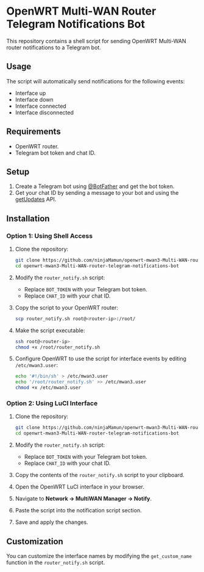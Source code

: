 # OpenWRT Multi-WAN Router Telegram Notifications Bot

This repository contains a shell script for sending OpenWRT Multi-WAN router notifications to a Telegram bot.

## Usage

The script will automatically send notifications for the following events:
- Interface up
- Interface down
- Interface connected
- Interface disconnected

## Requirements

- OpenWRT router.
- Telegram bot token and chat ID.

## Setup

1. Create a Telegram bot using [@BotFather](https://core.telegram.org/bots#botfather) and get the bot token.
2. Get your chat ID by sending a message to your bot and using the [getUpdates](https://api.telegram.org/bot<YOUR_BOT_TOKEN>/getUpdates) API.

## Installation

### Option 1: Using Shell Access

1. Clone the repository:
    ```sh
    git clone https://github.com/ninjaMamun/openwrt-mwan3-Multi-WAN-router-telegram-notifications-bot.git
    cd openwrt-mwan3-Multi-WAN-router-telegram-notifications-bot
    ```

2. Modify the `router_notify.sh` script:
    - Replace `BOT_TOKEN` with your Telegram bot token.
    - Replace `CHAT_ID` with your chat ID.

3. Copy the script to your OpenWRT router:
    ```sh
    scp router_notify.sh root@<router-ip>:/root/
    ```

4. Make the script executable:
    ```sh
    ssh root@<router-ip>
    chmod +x /root/router_notify.sh
    ```

5. Configure OpenWRT to use the script for interface events by editing `/etc/mwan3.user`:
    ```sh
    echo '#!/bin/sh' > /etc/mwan3.user
    echo '/root/router_notify.sh' >> /etc/mwan3.user
    chmod +x /etc/mwan3.user
    ```

### Option 2: Using LuCI Interface

1. Clone the repository:
    ```sh
    git clone https://github.com/ninjaMamun/openwrt-mwan3-Multi-WAN-router-telegram-notifications-bot.git
    cd openwrt-mwan3-Multi-WAN-router-telegram-notifications-bot
    ```

2. Modify the `router_notify.sh` script:
    - Replace `BOT_TOKEN` with your Telegram bot token.
    - Replace `CHAT_ID` with your chat ID.

3. Copy the contents of the `router_notify.sh` script to your clipboard.

4. Open the OpenWRT LuCI interface in your browser.
5. Navigate to **Network -> MultiWAN Manager -> Notify**.
6. Paste the script into the notification script section.
7. Save and apply the changes.

## Customization

You can customize the interface names by modifying the `get_custom_name` function in the `router_notify.sh` script.

